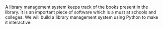 A library management system keeps track of the books present in the library. It is an important piece of software which is a must at schools and colleges. We will build a library management system using Python to make it interactive.
